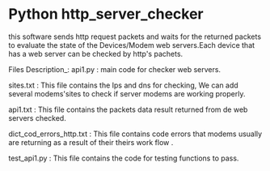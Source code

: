 # Python http_server_checker
this software sends http request packets and 
waits for the returned packets to evaluate the state of the Devices/Modem web servers.Each device that has a web server can be checked by http's pachets.

Files Description_:
api1.py   : main code for checker web servers.

sites.txt : This file contains the Ips and dns for checking, We can add several modems'sites to check if 
            server modems are working properly.

api1.txt  : This file contains the packets data result returned from de web servers checked.

dict_cod_errors_http.txt : This file contains code errors that modems usually are returning as a result of their theirs work flow .

test_api1.py   :  This file contains the code for testing functions to pass.
